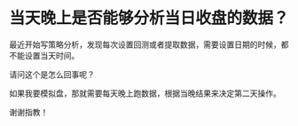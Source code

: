 # 当天晚上是否能够分析当日收盘的数据？

最近开始写策略分析，发现每次设置回测或者提取数据，需要设置日期的时候，都不能设置当天时间。

请问这个是怎么回事呢？

如果我要模拟盘，那就需要每天晚上跑数据，根据当晚结果来决定第二天操作。

谢谢指教！